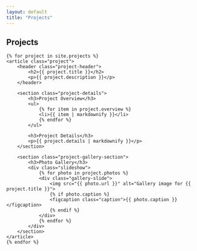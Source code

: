 ```yaml
---
layout: default
title: "Projects"
---
```


<section class="projects-container">
    <h1>Projects</h1>

    {% for project in site.projects %}
    <article class="project">
        <header class="project-header">
            <h2>{{ project.title }}</h2>
            <p>{{ project.description }}</p>
        </header>

        <section class="project-details">
            <h3>Project Overview</h3>
            <ul>
                {% for item in project.overview %}
                <li>{{ item | markdownify }}</li>
                {% endfor %}
            </ul>

            <h3>Project Details</h3>
            <p>{{ project.details | markdownify }}</p>
        </section>

        <section class="project-gallery-section">
            <h3>Photo Gallery</h3>
            <div class="slideshow">
                {% for photo in project.photos %}
                <div class="gallery-slide">
                    <img src="{{ photo.url }}" alt="Gallery image for {{ project.title }}">
                    {% if photo.caption %}
                    <figcaption class="caption">{{ photo.caption }}</figcaption>
                    {% endif %}
                </div>
                {% endfor %}
            </div>
        </section>
    </article>
    {% endfor %}
</section>
